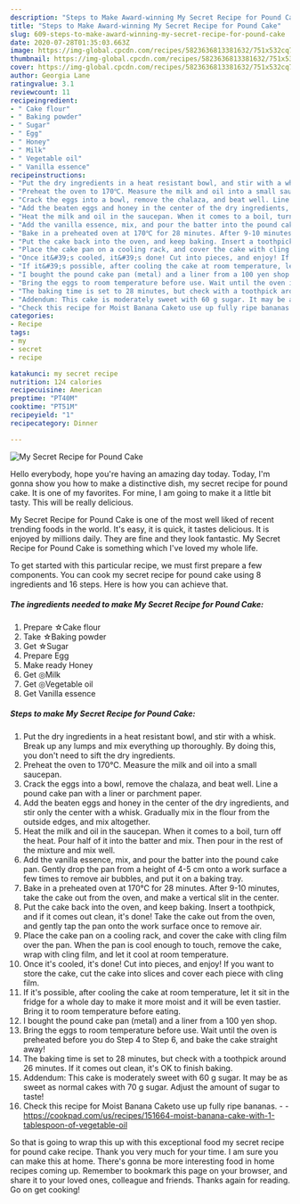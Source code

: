 ```yaml
---
description: "Steps to Make Award-winning My Secret Recipe for Pound Cake"
title: "Steps to Make Award-winning My Secret Recipe for Pound Cake"
slug: 609-steps-to-make-award-winning-my-secret-recipe-for-pound-cake
date: 2020-07-28T01:35:03.663Z
image: https://img-global.cpcdn.com/recipes/5823636813381632/751x532cq70/my-secret-recipe-for-pound-cake-recipe-main-photo.jpg
thumbnail: https://img-global.cpcdn.com/recipes/5823636813381632/751x532cq70/my-secret-recipe-for-pound-cake-recipe-main-photo.jpg
cover: https://img-global.cpcdn.com/recipes/5823636813381632/751x532cq70/my-secret-recipe-for-pound-cake-recipe-main-photo.jpg
author: Georgia Lane
ratingvalue: 3.1
reviewcount: 11
recipeingredient:
- " Cake flour"
- " Baking powder"
- " Sugar"
- " Egg"
- " Honey"
- " Milk"
- " Vegetable oil"
- " Vanilla essence"
recipeinstructions:
- "Put the dry ingredients in a heat resistant bowl, and stir with a whisk. Break up any lumps and mix everything up thoroughly.  By doing this, you don&#39;t need to sift the dry ingredients."
- "Preheat the oven to 170℃. Measure the milk and oil into a small saucepan."
- "Crack the eggs into a bowl, remove the chalaza, and beat well. Line a pound cake pan with a liner or parchment paper."
- "Add the beaten eggs and honey in the center of the dry ingredients, and stir only the center with a whisk. Gradually mix in the flour from the outside edges, and mix altogether."
- "Heat the milk and oil in the saucepan. When it comes to a boil, turn off the heat. Pour half of it into the batter and mix. Then pour in the rest of the mixture and mix well."
- "Add the vanilla essence, mix, and pour the batter into the pound cake pan. Gently drop the pan from a height of 4-5 cm onto a work surface a few times to remove air bubbles, and put it on a baking tray."
- "Bake in a preheated oven at 170℃ for 28 minutes. After 9-10 minutes, take the cake out from the oven, and make a vertical slit in the center."
- "Put the cake back into the oven, and keep baking. Insert a toothpick, and if it comes out clean, it&#39;s done! Take the cake out from the oven, and gently tap the pan onto the work surface once to remove air."
- "Place the cake pan on a cooling rack, and cover the cake with cling film over the pan. When the pan is cool enough to touch, remove the cake, wrap with cling film, and let it cool at room temperature."
- "Once it&#39;s cooled, it&#39;s done! Cut into pieces, and enjoy! If you want to store the cake, cut the cake into slices and cover each piece with cling film."
- "If it&#39;s possible, after cooling the cake at room temperature, let it sit in the fridge for a whole day to make it more moist and it will be even tastier. Bring it to room temperature before eating."
- "I bought the pound cake pan (metal) and a liner from a 100 yen shop."
- "Bring the eggs to room temperature before use. Wait until the oven is preheated before you do Step 4 to Step 6, and bake the cake straight away!"
- "The baking time is set to 28 minutes, but check with a toothpick around 26 minutes. If it comes out clean, it&#39;s OK to finish baking."
- "Addendum: This cake is moderately sweet with 60 g sugar. It may be as sweet as normal cakes with 70 g sugar. Adjust the amount of sugar to taste!"
- "Check this recipe for Moist Banana Caketo use up fully ripe bananas.  https://cookpad.com/us/recipes/151664-moist-banana-cake-with-1-tablespoon-of-vegetable-oil"
categories:
- Recipe
tags:
- my
- secret
- recipe

katakunci: my secret recipe 
nutrition: 124 calories
recipecuisine: American
preptime: "PT40M"
cooktime: "PT51M"
recipeyield: "1"
recipecategory: Dinner

---
```



![My Secret Recipe for Pound Cake](https://img-global.cpcdn.com/recipes/5823636813381632/751x532cq70/my-secret-recipe-for-pound-cake-recipe-main-photo.jpg)

Hello everybody, hope you're having an amazing day today. Today, I'm gonna show you how to make a distinctive dish, my secret recipe for pound cake. It is one of my favorites. For mine, I am going to make it a little bit tasty. This will be really delicious.



My Secret Recipe for Pound Cake is one of the most well liked of recent trending foods in the world. It's easy, it is quick, it tastes delicious. It is enjoyed by millions daily. They are fine and they look fantastic. My Secret Recipe for Pound Cake is something which I've loved my whole life.


To get started with this particular recipe, we must first prepare a few components. You can cook my secret recipe for pound cake using 8 ingredients and 16 steps. Here is how you can achieve that.

<!--inarticleads1-->

##### The ingredients needed to make My Secret Recipe for Pound Cake:

1. Prepare  ☆Cake flour
1. Take  ☆Baking powder
1. Get  ☆Sugar
1. Prepare  Egg
1. Make ready  Honey
1. Get  ◎Milk
1. Get  ◎Vegetable oil
1. Get  Vanilla essence




<!--inarticleads2-->

##### Steps to make My Secret Recipe for Pound Cake:

1. Put the dry ingredients in a heat resistant bowl, and stir with a whisk. Break up any lumps and mix everything up thoroughly.  By doing this, you don&#39;t need to sift the dry ingredients.
1. Preheat the oven to 170℃. Measure the milk and oil into a small saucepan.
1. Crack the eggs into a bowl, remove the chalaza, and beat well. Line a pound cake pan with a liner or parchment paper.
1. Add the beaten eggs and honey in the center of the dry ingredients, and stir only the center with a whisk. Gradually mix in the flour from the outside edges, and mix altogether.
1. Heat the milk and oil in the saucepan. When it comes to a boil, turn off the heat. Pour half of it into the batter and mix. Then pour in the rest of the mixture and mix well.
1. Add the vanilla essence, mix, and pour the batter into the pound cake pan. Gently drop the pan from a height of 4-5 cm onto a work surface a few times to remove air bubbles, and put it on a baking tray.
1. Bake in a preheated oven at 170℃ for 28 minutes. After 9-10 minutes, take the cake out from the oven, and make a vertical slit in the center.
1. Put the cake back into the oven, and keep baking. Insert a toothpick, and if it comes out clean, it&#39;s done! Take the cake out from the oven, and gently tap the pan onto the work surface once to remove air.
1. Place the cake pan on a cooling rack, and cover the cake with cling film over the pan. When the pan is cool enough to touch, remove the cake, wrap with cling film, and let it cool at room temperature.
1. Once it&#39;s cooled, it&#39;s done! Cut into pieces, and enjoy! If you want to store the cake, cut the cake into slices and cover each piece with cling film.
1. If it&#39;s possible, after cooling the cake at room temperature, let it sit in the fridge for a whole day to make it more moist and it will be even tastier. Bring it to room temperature before eating.
1. I bought the pound cake pan (metal) and a liner from a 100 yen shop.
1. Bring the eggs to room temperature before use. Wait until the oven is preheated before you do Step 4 to Step 6, and bake the cake straight away!
1. The baking time is set to 28 minutes, but check with a toothpick around 26 minutes. If it comes out clean, it&#39;s OK to finish baking.
1. Addendum: This cake is moderately sweet with 60 g sugar. It may be as sweet as normal cakes with 70 g sugar. Adjust the amount of sugar to taste!
1. Check this recipe for Moist Banana Caketo use up fully ripe bananas. -  - https://cookpad.com/us/recipes/151664-moist-banana-cake-with-1-tablespoon-of-vegetable-oil




So that is going to wrap this up with this exceptional food my secret recipe for pound cake recipe. Thank you very much for your time. I am sure you can make this at home. There's gonna be more interesting food in home recipes coming up. Remember to bookmark this page on your browser, and share it to your loved ones, colleague and friends. Thanks again for reading. Go on get cooking!
